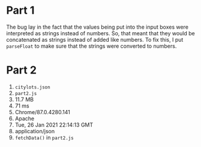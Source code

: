 # Part 1
The bug lay in the fact that the values being put into the input boxes were interpreted as strings instead of numbers. So, that meant that they would be concatenated as strings instead of added like numbers. To fix this, I put `parseFloat` to make sure that the strings were converted to numbers.
# Part 2
1. `citylots.json`
2. `part2.js`
3. 11.7 MB
4. 71 ms
5. Chrome/87.0.4280.141
6. Apache
7. Tue, 26 Jan 2021 22:14:13 GMT
8. application/json
9. `fetchData()` in `part2.js`